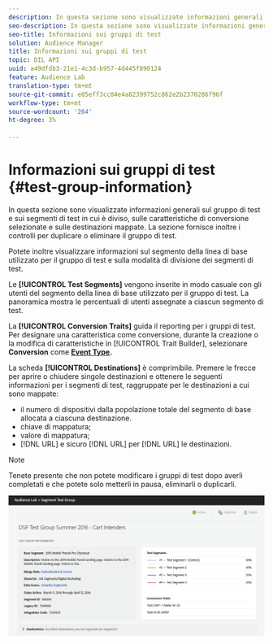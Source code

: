 ```yaml
---
description: In questa sezione sono visualizzate informazioni generali sul gruppo di test e sui segmenti di test in cui è diviso, sulle caratteristiche di conversione selezionate e sulle destinazioni mappate. La sezione fornisce inoltre i controlli per duplicare o eliminare il gruppo di test.
seo-description: In questa sezione sono visualizzate informazioni generali sul gruppo di test e sui segmenti di test in cui è diviso, sulle caratteristiche di conversione selezionate e sulle destinazioni mappate. La sezione fornisce inoltre i controlli per duplicare o eliminare il gruppo di test.
seo-title: Informazioni sui gruppi di test
solution: Audience Manager
title: Informazioni sui gruppi di test
topic: DIL API
uuid: a49dfdb3-21e1-4c3d-b957-4d445f890124
feature: Audience Lab
translation-type: tm+mt
source-git-commit: e05eff3cc04e4a82399752c862e2b2370286f96f
workflow-type: tm+mt
source-wordcount: '264'
ht-degree: 3%

---
```



# Informazioni sui gruppi di test {#test-group-information}

In questa sezione sono visualizzate informazioni generali sul gruppo di test e sui segmenti di test in cui è diviso, sulle caratteristiche di conversione selezionate e sulle destinazioni mappate. La sezione fornisce inoltre i controlli per duplicare o eliminare il gruppo di test.

Potete inoltre visualizzare informazioni sul segmento della linea di base utilizzato per il gruppo di test e sulla modalità di divisione dei segmenti di test.

Le **[!UICONTROL Test Segments]** vengono inserite in modo casuale con gli utenti del segmento della linea di base utilizzato per il gruppo di test. La panoramica mostra le percentuali di utenti assegnate a ciascun segmento di test.

La **[!UICONTROL Conversion Traits]** guida il reporting per i gruppi di test. Per designare una caratteristica come conversione, durante la creazione o la modifica di caratteristiche in [!UICONTROL Trait Builder], selezionare **Conversion** come **[Event Type](../../features/traits/create-onboarded-rule-based-traits.md).**

La scheda **[!UICONTROL Destinations]** è comprimibile. Premere le frecce per aprire o chiudere singole destinazioni e ottenere le seguenti informazioni per i segmenti di test, raggruppate per le destinazioni a cui sono mappate:

* il numero di dispositivi dalla popolazione totale del segmento di base allocata a ciascuna destinazione.
* chiave di mappatura;
* valore di mappatura;
* [!DNL URL] e sicuro  [!DNL URL] per  [!DNL URL] le destinazioni.

>[!NOTE]
>
>Tenete presente che non potete modificare i gruppi di test dopo averli completati e che potete solo metterli in pausa, eliminarli o duplicarli.

![](assets/test-groups-information.PNG)
